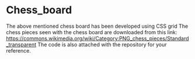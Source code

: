 # Chess_board 
The above mentioned chess board has been developed using CSS grid
The chess pieces seen with the chess board are downloaded from this link: https://commons.wikimedia.org/wiki/Category:PNG_chess_pieces/Standard_transparent
The code is also attached with the repository for your reference.
